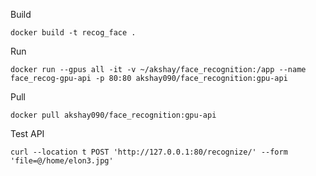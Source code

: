 Build
```
docker build -t recog_face .
```


Run 
```
docker run --gpus all -it -v ~/akshay/face_recognition:/app --name face_recog-gpu-api -p 80:80 akshay090/face_recognition:gpu-api
```

Pull 
```
docker pull akshay090/face_recognition:gpu-api
```

Test API
```
curl --location t POST 'http://127.0.0.1:80/recognize/' --form 'file=@/home/elon3.jpg'
```